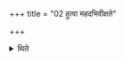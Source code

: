 +++
title = "02 हुत्वा महदभिवीक्षते"

+++

<details><summary>थिते</summary>

2. Having offered (the Agnihotra-libation) he looks at (the libation) with widely opened eyes.
</details>
